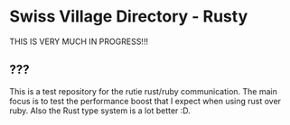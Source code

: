 # Swiss Village Directory - Rusty

THIS IS VERY MUCH IN PROGRESS!!!

## ???

This is a test repository for the rutie rust/ruby communication.
The main focus is to test the performance boost that I expect when using rust over ruby.
Also the Rust type system is a lot better :D.
